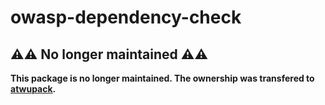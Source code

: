 # owasp-dependency-check

## ⚠️⚠️ No longer maintained ⚠️⚠️

**This package is no longer maintained. The ownership was transfered to [atwupack](https://github.com/atwupack/owasp-dependency-check).**
